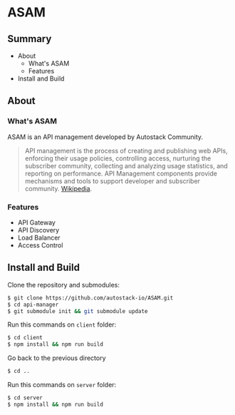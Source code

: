 # ASAM
## Summary
- About
  - What's ASAM
  - Features
- Install and Build

## About

### What's ASAM
ASAM is an API management developed by Autostack Community.

> API management is the process of creating and publishing web APIs, enforcing their usage policies, controlling access, nurturing the subscriber community, collecting and analyzing usage statistics, and reporting on performance. API Management components provide mechanisms and tools to support developer and subscriber community. [Wikipedia](https://en.wikipedia.org/wiki/API_management).

### Features
- API Gateway
- API Discovery
- Load Balancer
- Access Control

## Install and Build
Clone the repository and submodules:
```sh
$ git clone https://github.com/autostack-io/ASAM.git
$ cd api-manager
$ git submodule init && git submodule update
```
Run this commands on `client` folder:
```sh
$ cd client
$ npm install && npm run build
```
Go back to the previous directory
```sh
$ cd ..
```
Run this commands on `server` folder:
```sh
$ cd server
$ npm install && npm run build
```